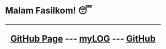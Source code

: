 <h1 align="left">Malam Fasilkom! 😴
<div align="center">

---
[GitHub Page](https://diablofied.github.io/os231/) ---
[myLOG](TXT/mylog.txt) ---
[GitHub](https://github.com/diablofied/os231/)
